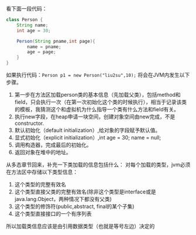 看下面一段代码：

```java
class Person {
	String name;
	int age = 30;

	Person(String pname,int page){
		name = pname;
		age = page;
	}
}
```
如果执行代码：``` Person p1 = new Person("liu2su",10); ``` 将会在JVM内发生以下步骤。

1. 第一步在方法区加载person类的基本信息（先加载父类），包括method和field，只会执行一次（在第一次初始化这个类的时候执行），相当于记录该类的模板，我猜测这个和虚拟机为什么指导一个类有什么方法和field有关。
2. 执行new字段，在heap申请一块空间，创建对象空间由new完成，不是constructor.
3. 默认初始化（default initialization）,给对象的字段赋予默认值。
4. 显式初始化（explicit initialization）,int age = 30; name = null;
5. 调用构造器，完成最后的初始化。
6. 返回对象在堆中的地址。

从多态章节回来，补充一下类加载的信息包括什么：
对每个加载的类型，jvm必须在方法区中存储以下类型信息：
1. 这个类型的完整有效名
2. 这个类型直接父类的完整有效名(除非这个类型是interface或是java.lang.Object，两种情况下都没有父类)
3. 这个类型的修饰符(public,abstract, final的某个子集)
4. 这个类型直接接口的一个有序列表

所以加载类信息应该是由引用数据类型（也就是等号左边）决定的
